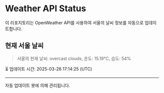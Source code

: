 
# Weather API Status

이 리포지토리는 OpenWeather API를 사용하여 서울의 날씨 정보를 자동으로 업데이트합니다.

## 현재 서울 날씨
> 서울의 현재 날씨: overcast clouds, 온도: 15.19°C, 습도: 54%

⏳ 업데이트 시간: 2025-03-26 17:14:25 (UTC)

---
자동 업데이트 봇에 의해 관리됩니다.
